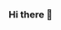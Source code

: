 ### Hi there 👋

<!--
**keremdemirtrk/keremdemirtrk** is a ✨ _special_ ✨ repository because its `README.md` (this file) appears on your GitHub profile.



**CV (Özgeçmişim):**

[CV] (https://www.linkedin.com/in/keremdemirtrk/detail/treasury/education:382014977/?entityUrn=urn%3Ali%3Afsd_profileTreasuryMedia%3A(ACoAAB_tm14BDjyOY93CtCXmHgGEulyOX_3ZL4M%2C1597434937021)&section=education%3A382014977&treasuryCount=2)


<a href="medium.com/@keremdemirtrk">
  <img align="center" src="https://github-readme-stats.vercel.app/api?username=keremdemirtrk&layout=compact" />
</a>

[![KD's github stats](https://github-readme-stats.vercel.app/api?username=keremdemirtrk)](https://github.com/keremdemirtrk/github-readme-stats)
